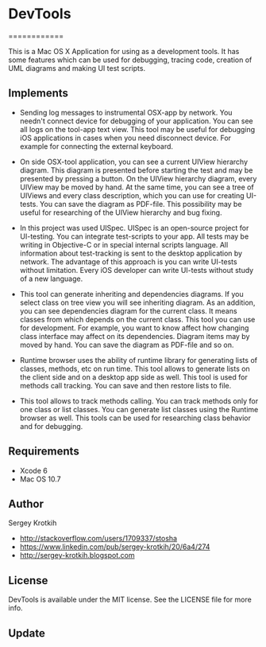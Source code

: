 # DevTools
============

This is a Mac OS X Application for using as a development tools.
It has some features which can be used for debugging, tracing code, creation of UML diagrams and making UI test scripts.

## Implements

- Sending log messages to instrumental OSX-app by network. You needn't connect device for debugging of your application. You can see all logs on the tool-app text view. This tool may be useful for debugging iOS applications in cases when you need disconnect device. For example for connecting the external keyboard.

- On side OSX-tool application, you can see a current UIView hierarchy diagram. This diagram is presented before starting the test and may be presented by pressing a button. On the UIView hierarchy diagram, every UIView may be moved by hand. At the same time, you can see a tree of UIViews and every class description, which you can use for creating UI-tests. You can save the diagram as PDF-file. This possibility may be useful for researching of the UIView hierarchy and bug fixing.

- In this project was used UISpec. UISpec is an open-source project for UI-testing. You can integrate test-scripts to your app. All tests may be writing in Objective-C or in special internal scripts language. All information about test-tracking is sent to the desktop application by network. The advantage of this approach is you can write UI-tests without limitation. Every iOS developer can write UI-tests without study of a new language.

- This tool can generate inheriting and dependencies diagrams. If you select class on tree view you will see inheriting diagram. As an addition, you can see dependencies diagram for the current class. It means classes from which depends on the current class. This tool you can use for development. For example, you want to know affect how changing class interface may affect on its dependencies. Diagram items may by moved by hand. You can save the diagram as PDF-file and so on.

- Runtime browser uses the ability of runtime library for generating lists of classes, methods, etc on run time. This tool allows to generate lists on the client side and on a desktop app side as well. This tool is used for methods call tracking. You can save and then restore lists to file.

- This tool allows to track methods calling. You can track methods only for one class or list classes. You can generate list classes using the Runtime browser as well. This tools can be used for researching class behavior and for debugging.

## Requirements

- Xcode 6
- Mac OS 10.7

## Author

Sergey Krotkih 
- http://stackoverflow.com/users/1709337/stosha
- https://www.linkedin.com/pub/sergey-krotkih/20/6a4/274
- http://sergey-krotkih.blogspot.com

## License

DevTools is available under the MIT license. See the LICENSE file for more info.

## Update
